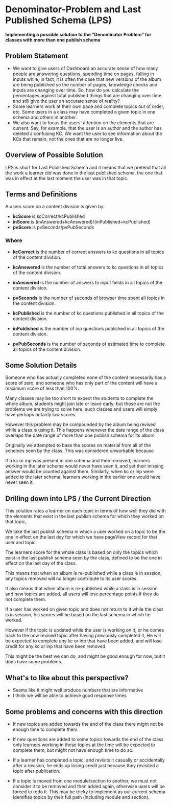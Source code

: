 # Denominator-Problem and Last Published Schema (LPS) 

**Implementing a possible solution to the "Denominator Problem" for classes with more than one publish schema**

## Problem Statement 

* We want to give users of Dashboard an accurate sense of how many
  people are answering questions, spending time on pages, fulling in
  inputs while, in fact, it is often the case that new versions of the
  album are being published so the number of pages, knowledge checks
  and inputs are changing over time. So, how do you calculate the
  percentages against total published things that are changing over
  time and still give the user an accurate sense of reality?
* Some learners work at their own pace and complete topics out of
  order, etc. Some users in a class may have completed a given
  topic in one schema and others in another.
* We also want to focus the users' attention on the elements that are
  current. Say, for example, that the user is an author and the author
  has deleted a confusing KC. We want the user to see information
  about the KCs that remain, not the ones that are no longer
  live.

## Overview of Possible Solution

LPS is short for Last Published Schema and it means that we pretend
that all the work a learner did was done in the last published schema,
the one that was in effect at the last moment the user was in that
topic.

## Terms and Definitions 

A users score on a content division is given by:

* **kcScore** is kcCorrect/kcPublished
* **inScore** is (inAnswered+kcAnswered)/(inPublished+kcPublished)
* **pvScore** is pvSeconds/pvPubSeconds

### Where 

* **kcCorrect** is the number of correct answers to kc questions in all topics of the content division.
* **kcAnswered** is the number of total answers to kc questions in all topics of the content division.
* **inAnswered** is the number of answers to input fields in all topics of the content division.
* **pvSeconds** is the number of seconds of browser time spent all topics in the content division.

* **kcPublished** is the number of  kc questions published in all topics of the content division.
* **inPublished** is the number of inp questions published in all topics of the content division. 
* **pvPubSeconds** is the number of seconds of estimated time to complete all topics of the content division.

## Some Solution Details

Someone who has actually completed none of the content necessarily has a score of zero, 
and someone who has only part of the content will have a maximum score of less than 100%.

Many classes may be too short to expect the students to complete the whole album, students
might join late or leave early; but those are not the problems we are trying to solve here, 
such classes and users will simply have perhaps unfairly low scores.

However this problem may be compounded by the album being revised while a class is using it.
This happens whenever the date range of the class overlaps the date range of more than one
publish schema for its album.

Originally we attempted to base the scores on material from all of the schemes seen by the class.
This was considered unworkable because 

If a kc or inp was present in one schema and then removed, learners working in the later schema
would never have seen it, and yet their missing answer would be counted against them. Similarly,
when kc or inp were added to the later schema, learners working in the earlier one would have
never seen it.

## Drilling down into LPS / the Current Direction 

This solution rates a learner on each topic in terms of how well they did with the
elements that exist in the last publish schema for which they worked on that topic,

We take the last publish schema in which a user worked on a topic to be the one
in effect on the last day for which we have pageView record for that user and topic.

The learners score for the whole class is based on only the topics which exist
in the last publish schema seen by the class, defined to be the one in effect
on the last day of the class.

This means that when an album is re-published while a class is in session,
any topics removed will no longer contribute to its user scores.

It also means that when album is re-published while a class is in
session and new topics are added, all users will lose percentage
points if they do not complete them.

If a user has worked on given topic and does not return to it while the class
is in session, his scores will be based on the last schema in which he worked. 

However if the topic is updated while the user is working on it, or he comes back to the 
now revised topic after having previously completed it, He will be expected to complete 
any kc or inp that have been added, and will lose credit for any kc or inp that have
been removed. 

This might be the best we can do, and might be good enough for now, but it does have some problems.

## What's to like about this perspective?

* Seems like it might well produce numbers that are informative 
* I think we will be able to achieve good response times

## Some problems and concerns with this direction 

* If new topics are added towards the end of the class there might not be enough time to complete them.

* If new questions are added to some topics towards the end of the class only learners working in these
topics at the time will be expected to complete them, but might not have enough time to do so.

* If a learner has completed a topic, and revisits it casually or accidentally after a revision,
he ends up losing credit just because they revisited a topic after publication. 

* If a topic is moved from one module/section to another, we must not consider it to be removed
and then added again, otherwise users will be forced to redo it. This may be tricky to implement
as our current schema identifies topics by their full path (including module and section).